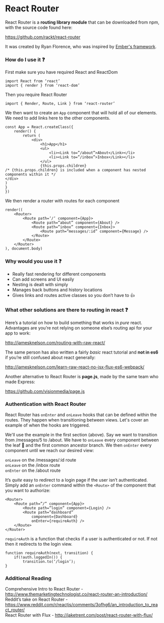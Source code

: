 # React Router

React Router is a **routing library module** that can be downloaded from npm, with the source code found here:  

https://github.com/rackt/react-router

It was created by Ryan Florence, who was inspired by [Ember's framework](http://guides.emberjs.com/v1.10.0/routing/).

### How do I use it :question:

First make sure you have required React and ReactDom

```
import React from ‘react’
import { render } from ‘react-dom’
```

Then you require React Router

```
import { Render, Route, Link } from ‘react-router’
```

We then want to create an ```App``` component that will hold all of our elements. We need to add links here to the other components.

```
const App = React.createClass({
	render() {
		return (
			<div>
				<h1>App</h1>
				<ul>
					<li><Link to=”/about”>About</Link></li>
					<li><Link to=”/inbox”>Inbox</Link></li>
				</ul>
				{this.props.children}
/* {this.props.children} is included when a component has nested components within it */
</div>
)
}
})
```

We then render a router with routes for each component

```
render((
	<Router>
		<Route path=’/’ component={App}>
			<Route path=”about” component={About} />
			<Route path=”inbox” component={Inbox}>
				<Route path=”messages/:id” component={Message} />
			</Route>
		</Route>
	</Router>
), document.body)
```

### Why would you use it :question:

* Really fast rendering for different components
* Can add screens and UI easily
* Nesting is dealt with simply
* Manages back buttons and history locations
* Gives links and routes active classes so you don’t have to :+1:

### What other solutions are there to routing in react :question:
Here’s a tutorial on how to build something that works in *pure* react. Advantages are you’re not relying on someone else’s routing api for your app to work:   

http://jamesknelson.com/routing-with-raw-react/

The same person has also written a fairly *basic* react tutorial and **not in es6** if you’re still confused about react generally:

 http://jamesknelson.com/learn-raw-react-no-jsx-flux-es6-webpack/

Another alternative to React Router is **page.js**, made by the same team who made Express:  

 https://github.com/visionmedia/page.js

### Authentication with React Router

React Router has ```onEnter``` and ```onLeave``` hooks that can be defined within the routes. They happen when transitioning between views. Let's cover an example of when the hooks are triggered.

We'll use the example in the first section (above). Say we want to transition from /messages/5 to /about. We have to ```onLeave``` every component between the leaf :leaves: and the first common ancestor branch. We then ```onEnter``` every component until we reach our desired view:

```onLeave``` on the /messages/:id route  
```onLeave``` on the /inbox route  
```onEnter``` on the /about route  

It’s *quite* easy to redirect to a login page if the user isn’t authenticated. Simply add an ```onEnter``` command within the ```<Route>``` of the component that you want to authorize:

```
<Router>
	<Route path=”/” component={App}>
		<Route path=”login” component={Login} />
		<Route path=”dashboard”
			component={Dashboard}
			onEnter={requireAuth} />
	</Route>
</Router>
```

```requireAuth``` is a function that checks if a user is authenticated or not. If not then it redirects to the login view.

```
function requireAuth(next, transition) {
	if(!auth.loggedIn()) {
		transition.to(‘/login’);
}
```

### Additional Reading

Comprehensive Intro to React Router - http://www.themarketingtechnologist.co/react-router-an-introduction/  
Reddit’s take on React Router - https://www.reddit.com/r/reactjs/comments/3ofhg6/an_introduction_to_react_router/  
React Router with Flux - http://jaketrent.com/post/react-router-with-flux/
